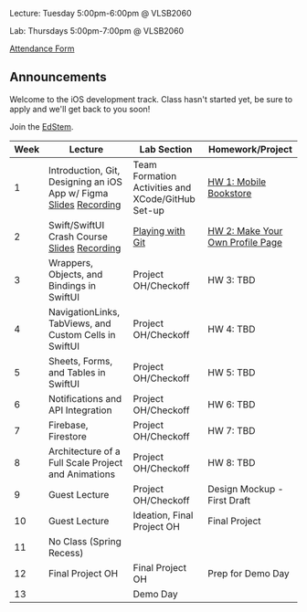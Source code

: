 Lecture: Tuesday 5:00pm-6:00pm @ VLSB2060

Lab: Thursdays 5:00pm-7:00pm @ VLSB2060

[Attendance Form](https://forms.gle/fZcaDStASixSnMiz7)

## Announcements

Welcome to the iOS development track. Class hasn't started yet, be sure to apply and we'll get back to you soon!

Join the [EdStem](https://edstem.org/us/join/cw4Evx).

| Week | Lecture                                                                                                                                                                                                   | Lab Section                                       | Homework/Project                                   |
| ---- | --------------------------------------------------------------------------------------------------------------------------------------------------------------------------------------------------------- | ------------------------------------------------- | -------------------------------------------------- |
| 1    | Introduction, Git, Designing an iOS App w/ Figma [Slides](https://docs.google.com/presentation/d/1XNysgMNXDp1SQ-brEi6VXpvslDjAaCb-Ff4mEzl97gU/edit?usp=sharing) [Recording](https://youtu.be/EWQUF9ZkVwo) | Team Formation Activities and XCode/GitHub Set-up | [HW 1: Mobile Bookstore](/#/hw/ios/hw1)            |
| 2    | Swift/SwiftUI Crash Course [Slides](https://docs.google.com/presentation/d/195ObUWuP-sX3mCZpxWNBfUz9G0iaAD15yWLk9Zk3zFM/edit?usp=sharing) [Recording](https://youtu.be/uherQsRCyVk)      | [Playing with Git](/#/lab/ios/lab1)               | [HW 2: Make Your Own Profile Page](/#/hw/ios/hw2) |
| 3    | Wrappers, Objects, and Bindings in SwiftUI                                                                                                                                                                | Project OH/Checkoff                               | HW 3: TBD                                          |
| 4    | NavigationLinks, TabViews, and Custom Cells in SwiftUI                                                                                                                                                    | Project OH/Checkoff                               | HW 4: TBD                                          |
| 5    | Sheets, Forms, and Tables in SwiftUI                                                                                                                                                                      | Project OH/Checkoff                               | HW 5: TBD                                          |
| 6    | Notifications and API Integration                                                                                                                                                                         | Project OH/Checkoff                               | HW 6: TBD                                          |
| 7    | Firebase, Firestore                                                                                                                                                                                       | Project OH/Checkoff                               | HW 7: TBD                                          |
| 8    | Architecture of a Full Scale Project and Animations                                                                                                                                                       | Project OH/Checkoff                               | HW 8: TBD                                          |
| 9    | Guest Lecture                                                                                                                                                                                             | Project OH/Checkoff                               | Design Mockup - First Draft                        |
| 10   | Guest Lecture                                                                                                                                                                                             | Ideation, Final Project OH                        | Final Project                                      |
| 11   | No Class (Spring Recess)                                                                                                                                                                                  |                                                   |                                                    |
| 12   | Final Project OH                                                                                                                                                                                          | Final Project OH                                  | Prep for Demo Day                                  |
| 13   |                                                                                                                                                                                                           | Demo Day                                          |
